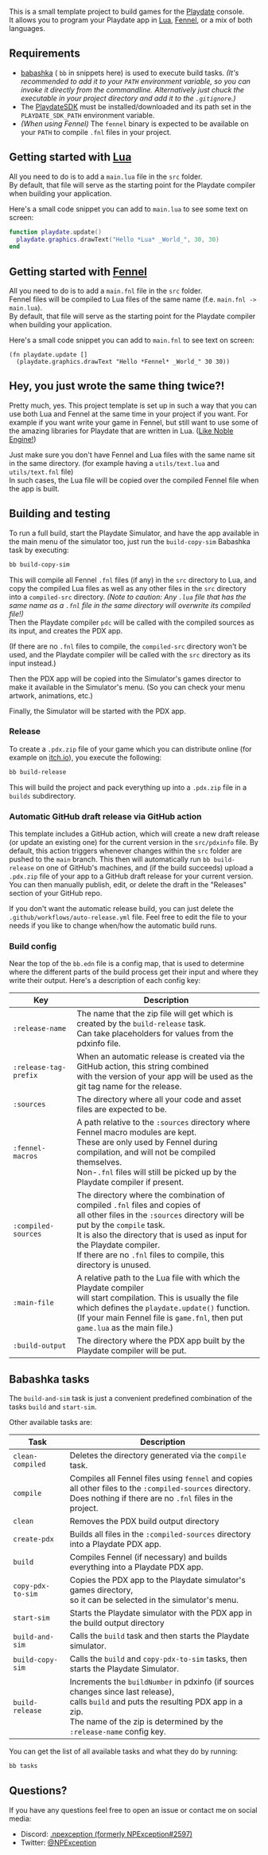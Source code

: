 This is a small template project to build games for the [Playdate](https://play.date) console.  
It allows you to program your Playdate app in [Lua](https://www.lua.org/),
[Fennel](https://fennel-lang.org/), or a mix of both languages.

## Requirements

* [babashka](https://babashka.org/) ( `bb` in snippets here) is used to execute build tasks.
  _(It's recommended to add it to your `PATH` environment variable, so you can invoke it directly from the commandline.
  Alternatively just chuck the executable in your project directory and add it to the `.gitignore`.)_
* The [PlaydateSDK](https://play.date/dev/) must be installed/downloaded and its path set in the
  `PLAYDATE_SDK_PATH` environment variable.
* _(When using Fennel)_ The `fennel` binary is expected to be available on your `PATH`
  to compile `.fnl` files in your project.

## Getting started with [Lua](https://www.lua.org/)

All you need to do is to add a `main.lua` file in the `src` folder.  
By default, that file will serve as the starting point for the Playdate compiler
when building your application.

Here's a small code snippet you can add to `main.lua` to see some text on screen:

```lua
function playdate.update()
  playdate.graphics.drawText("Hello *Lua* _World_", 30, 30)
end
```

## Getting started with [Fennel](https://fennel-lang.org/)

All you need to do is to add a `main.fnl` file in the `src` folder.  
Fennel files will be compiled to Lua files of the same name (f.e. `main.fnl -> main.lua`).  
By default, that file will serve as the starting point for the Playdate compiler
when building your application.

Here's a small code snippet you can add to `main.fnl` to see text on screen:

```fennel
(fn playdate.update []
  (playdate.graphics.drawText "Hello *Fennel* _World_" 30 30))
```

## Hey, you just wrote the same thing twice?!

Pretty much, yes. This project template is set up in such a way that you can use both Lua and Fennel
at the same time in your project if you want. For example if you want write your game in Fennel,
but still want to use some of the amazing libraries for Playdate that are written in Lua.
([Like Noble Engine!](https://noblerobot.com/nobleengine))

Just make sure you don't have Fennel and Lua files with the same name sit in the same directory.
(for example having a `utils/text.lua` and `utils/text.fnl` file)  
In such cases, the Lua file will be copied over the compiled Fennel file when the app is built.

## Building and testing

To run a full build, start the Playdate Simulator, and have the app available in the main menu
of the simulator too, just run the `build-copy-sim` Babashka task by executing:

```bash
bb build-copy-sim
```

This will compile all Fennel `.fnl` files (if any) in the `src` directory to Lua,
and copy the compiled Lua files as well as any other files in the `src` directory into a `compiled-src` directory.
_(Note to caution: Any `.lua` file that has the same name as a `.fnl` file
in the same directory will overwrite its compiled file!)_  
Then the Playdate compiler `pdc` will be called with the compiled sources as its input, and creates the PDX app.

(If there are no `.fnl` files to compile, the `compiled-src` directory won't be used,
and the Playdate compiler will be called with the `src` directory as its input instead.)

Then the PDX app will be copied into the Simulator's games director to make it available in the
Simulator's menu. (So you can check your menu artwork, animations, etc.)

Finally, the Simulator will be started with the PDX app.

### Release

To create a `.pdx.zip` file of your game which you can distribute online (for example on [itch.io](https://itch.io)),
you execute the following:

```bash
bb build-release
```

This will build the project and pack everything up into a `.pdx.zip` file in a `builds` subdirectory.

### Automatic GitHub draft release via GitHub action

This template includes a GitHub action, which will create a new draft release (or update an existing
one) for the current version in the `src/pdxinfo` file. By default, this action triggers whenever
changes within the `src` folder are pushed to the `main` branch. This then will automatically
run `bb build-release` on one of GitHub's machines, and (if the build succeeds) upload a `.pdx.zip`
file of your app to a GitHub draft release for your current version.  
You can then manually publish, edit, or delete the draft in the "Releases" section of your GitHub repo.

If you don't want the automatic release build, you can just delete the `.github/workflows/auto-release.yml` file.
Feel free to edit the file to your needs if you like to change when/how the automatic build runs.

### Build config

Near the top of the `bb.edn` file is a config map, that is used to determine where the different
parts of the build process get their input and where they write their output. Here's a description
of each config key:

| Key                   | Description                                                                                                                                                                                                                                                                                                        |
|-----------------------|--------------------------------------------------------------------------------------------------------------------------------------------------------------------------------------------------------------------------------------------------------------------------------------------------------------------|
| `:release-name`       | The name that the zip file will get which is created by the `build-release` task.<br/>Can take placeholders for values from the pdxinfo file.                                                                                                                                                                      |
| `:release-tag-prefix` | When an automatic release is created via the GitHub action, this string combined<br/>with the version of your app will be used as the git tag name for the release.                                                                                                                                                |
| `:sources`            | The directory where all your code and asset files are expected to be.                                                                                                                                                                                                                                              |
| `:fennel-macros`      | A path relative to the `:sources` directory where Fennel macro modules are kept.<br/>These are only used by Fennel during compilation, and will not be compiled themselves.<br/>Non-`.fnl` files will still be picked up by the Playdate compiler if present.                                                      |
| `:compiled-sources`   | The directory where the combination of compiled `.fnl` files and copies of<br/>all other files in the `:sources` directory will be put by the `compile` task.<br/>It is also the directory that is used as input for the Playdate compiler.<br/>If there are no `.fnl` files to compile, this directory is unused. |
| `:main-file`          | A relative path to the Lua file with which the Playdate compiler<br/>will start compilation. This is usually the file which defines the `playdate.update()` function.<br/>(If your main Fennel file is `game.fnl`, then put `game.lua` as the main file.)                                                          |
| `:build-output`       | The directory where the PDX app built by the Playdate compiler will be put.<br/>                                                                                                                                                                                                                                   |

## Babashka tasks

The `build-and-sim` task is just a convenient predefined combination
of the tasks `build` and `start-sim`.

Other available tasks are:

| Task              | Description                                                                                                                                                                                                          |
|-------------------|----------------------------------------------------------------------------------------------------------------------------------------------------------------------------------------------------------------------|
| `clean-compiled`  | Deletes the directory generated via the `compile` task.                                                                                                                                                              |
| `compile`         | Compiles all Fennel files using `fennel` and copies<br/>all other files to the `:compiled-sources` directory.<br/>Does nothing if there are no `.fnl` files in the project.                                          |
| `clean`           | Removes the PDX build output directory                                                                                                                                                                               |
| `create-pdx`      | Builds all files in the `:compiled-sources` directory into a Playdate PDX app.                                                                                                                                       |
| `build`           | Compiles Fennel (if necessary) and builds everything into a Playdate PDX app.                                                                                                                                        |
| `copy-pdx-to-sim` | Copies the PDX app to the Playdate simulator's games directory,<br/>so it can be selected in the simulator's menu.                                                                                                   |
| `start-sim`       | Starts the Playdate simulator with the PDX app in the build output directory                                                                                                                                         |
| `build-and-sim`   | Calls the `build` task and then starts the Playdate simulator.                                                                                                                                                       |
| `build-copy-sim`  | Calls the `build` and `copy-pdx-to-sim` tasks, then starts the Playdate Simulator.                                                                                                                                   |
| `build-release`   | Increments the `buildNumber` in pdxinfo (if sources changes since last release),<br/>calls `build` and puts the resulting PDX app in a zip.<br/>The name of the zip is determined by the `:release-name` config key. |

You can get the list of all available tasks and what they do by running:

```bash
bb tasks
```

## Questions?

If you have any questions feel free to open an issue or contact me on social media:

* Discord: [.npexception (formerly NPException#2597)](https://discordapp.com/users/107443773834797056)
* Twitter: [@NPException](https://twitter.com/NPException)